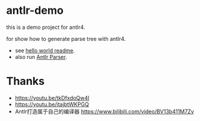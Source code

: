 # antlr-demo

this is a demo project for antlr4.

for show how to generate parse tree with antlr4.

- see [hello world readme](./helloworld/ReadMe.md).
- also run [Antlr Parser](src/AntlrParser.java).

# Thanks

- https://youtu.be/tkDfxdoQw4I
- https://youtu.be/itajbtWKPGQ
- Antlr打造属于自己的编译器 https://www.bilibili.com/video/BV13b411M7Zy